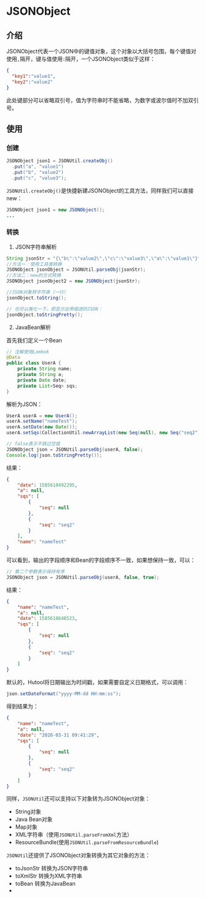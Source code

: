 JSONObject
===

## 介绍
JSONObject代表一个JSON中的键值对象，这个对象以大括号包围，每个键值对使用`,`隔开，键与值使用`:`隔开，一个JSONObject类似于这样：
```json
{
  "key1":"value1",
  "key2":"value2"
}
```

此处键部分可以省略双引号，值为字符串时不能省略，为数字或波尔值时不加双引号。

## 使用

### 创建
```java
JSONObject json1 = JSONUtil.createObj()
  .put("a", "value1")
  .put("b", "value2")
  .put("c", "value3");
```

`JSONUtil.createObj()`是快捷新建JSONObject的工具方法，同样我们可以直接new：

```java
JSONObject json1 = new JSONObject();
...
```

### 转换

1. JSON字符串解析
```java
String jsonStr = "{\"b\":\"value2\",\"c\":\"value3\",\"a\":\"value1\"}";
//方法一：使用工具类转换
JSONObject jsonObject = JSONUtil.parseObj(jsonStr);
//方法二：new的方式转换
JSONObject jsonObject2 = new JSONObject(jsonStr);

//JSON对象转字符串（一行）
jsonObject.toString();

// 也可以美化一下，即显示出带缩进的JSON：
jsonObject.toStringPretty();
```

2. JavaBean解析

首先我们定义一个Bean
```java
// 注解使用Lombok
@Data
public class UserA {
	private String name;
	private String a;
	private Date date;
	private List<Seq> sqs;
}
```

解析为JSON：
```java
UserA userA = new UserA();
userA.setName("nameTest");
userA.setDate(new Date());
userA.setSqs(CollectionUtil.newArrayList(new Seq(null), new Seq("seq2")));

// false表示不跳过空值
JSONObject json = JSONUtil.parseObj(userA, false);
Console.log(json.toStringPretty());
```

结果：

```json
{
    "date": 1585618492295,
    "a": null,
    "sqs": [
        {
            "seq": null
        },
        {
            "seq": "seq2"
        }
    ],
    "name": "nameTest"
}
```

可以看到，输出的字段顺序和Bean的字段顺序不一致，如果想保持一致，可以：

```java
// 第二个参数表示保持有序
JSONObject json = JSONUtil.parseObj(userA, false, true);
```

结果：

```json
{
    "name": "nameTest",
    "a": null,
    "date": 1585618648523,
    "sqs": [
        {
            "seq": null
        },
        {
            "seq": "seq2"
        }
    ]
}
```

默认的，Hutool将日期输出为时间戳，如果需要自定义日期格式，可以调用：

```java
json.setDateFormat("yyyy-MM-dd HH:mm:ss");
```

得到结果为：

```json
{
    "name": "nameTest",
    "a": null,
    "date": "2020-03-31 09:41:29",
    "sqs": [
        {
            "seq": null
        },
        {
            "seq": "seq2"
        }
    ]
}
```

同样，`JSONUtil`还可以支持以下对象转为JSONObject对象：
- String对象
- Java Bean对象
- Map对象
- XML字符串（使用`JSONUtil.parseFromXml`方法）
- ResourceBundle(使用`JSONUtil.parseFromResourceBundle`)

`JSONUtil`还提供了JSONObject对象转换为其它对象的方法：
- toJsonStr 转换为JSON字符串
- toXmlStr 转换为XML字符串
- toBean 转换为JavaBean
- 

